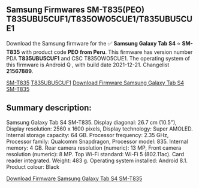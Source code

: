 <h2>Samsung Firmwares SM-T835(PEO) T835UBU5CUF1/T835OWO5CUE1/T835UBU5CUE1</h2>
Download the Samsung firmware for the ✅ <strong>Samsung Galaxy Tab S4 </strong> ⭐ <strong>SM-T835</strong> with product code <strong>PEO</strong> <strong> from Peru</strong>. This firmware has version number PDA <strong>T835UBU5CUF1</strong> and CSC T835OWO5CUE1. The operating system of this firmware is Android Q , with build date 2021-12-21. Changelist <strong>21567889</strong>.

[SM-T835](https://samfirm.shop/samsung/model/SM-T835)
[T835UBU5CUF1](https://samfirm.shop/samsung/pda/T835UBU5CUF1)
[Download Firmware Samsung Galaxy Tab S4 SM-T835](https://samfirm.shop/samsung/firmware/483688)
<h2>Summary description:</h2>
<p>Samsung Galaxy Tab S4 SM-T835. Display diagonal: 26.7 cm (10.5"), Display resolution: 2560 x 1600 pixels, Display technology: Super AMOLED. Internal storage capacity: 64 GB. Processor frequency: 2.35 GHz, Processor family: Qualcomm Snapdragon, Processor model: 835. Internal memory: 4 GB. Rear camera resolution (numeric): 13 MP, Front camera resolution (numeric): 8 MP. Top Wi-Fi standard: Wi-Fi 5 (802.11ac). Card reader integrated. Weight: 483 g. Operating system installed: Android 8.1. Product colour: Black</p>


[Download Firmware Samsung Galaxy Tab S4 SM-T835](https://samfirm.shop/samsung/firmware/483688)
